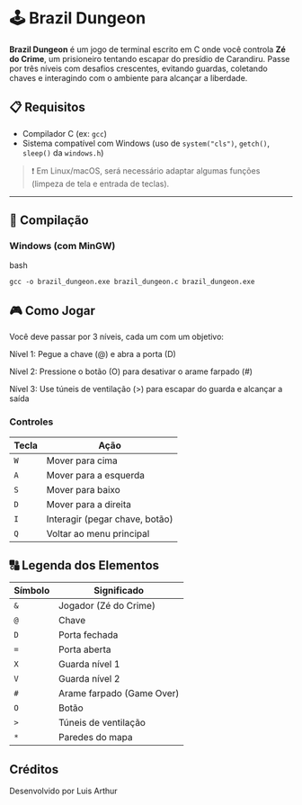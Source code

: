 # 🕹️ Brazil Dungeon

**Brazil Dungeon** é um jogo de terminal escrito em C onde você controla **Zé do Crime**, um prisioneiro tentando escapar do presídio de Carandiru. Passe por três níveis com desafios crescentes, evitando guardas, coletando chaves e interagindo com o ambiente para alcançar a liberdade.

## 📋 Requisitos

- Compilador C (ex: `gcc`)
- Sistema compatível com Windows (uso de `system("cls")`, `getch()`, `sleep()` da `windows.h`)

> ❗ Em Linux/macOS, será necessário adaptar algumas funções (limpeza de tela e entrada de teclas).

---

## 🧱 Compilação

### Windows (com MinGW)

bash

`gcc -o brazil_dungeon.exe brazil_dungeon.c
brazil_dungeon.exe`

## 🎮 Como Jogar

Você deve passar por 3 níveis, cada um com um objetivo:

Nível 1: Pegue a chave (@) e abra a porta (D)

Nível 2: Pressione o botão (O) para desativar o arame farpado (#)

Nível 3: Use túneis de ventilação (>) para escapar do guarda e alcançar a saída

### Controles

| Tecla | Ação                           |
| ----- | ------------------------------ |
| `W`   | Mover para cima                |
| `A`   | Mover para a esquerda          |
| `S`   | Mover para baixo               |
| `D`   | Mover para a direita           |
| `I`   | Interagir (pegar chave, botão) |
| `Q`   | Voltar ao menu principal       |

## 🔠 Legenda dos Elementos

| Símbolo | Significado               |
| ------- | ------------------------- |
| `&`     | Jogador (Zé do Crime)     |
| `@`     | Chave                     |
| `D`     | Porta fechada             |
| `=`     | Porta aberta              |
| `X`     | Guarda nível 1            |
| `V`     | Guarda nível 2            |
| `#`     | Arame farpado (Game Over) |
| `O`     | Botão                     |
| `>`     | Túneis de ventilação      |
| `*`     | Paredes do mapa           |

## Créditos

Desenvolvido por Luis Arthur


